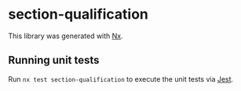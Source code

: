 # section-qualification

This library was generated with [Nx](https://nx.dev).

## Running unit tests

Run `nx test section-qualification` to execute the unit tests via [Jest](https://jestjs.io).
